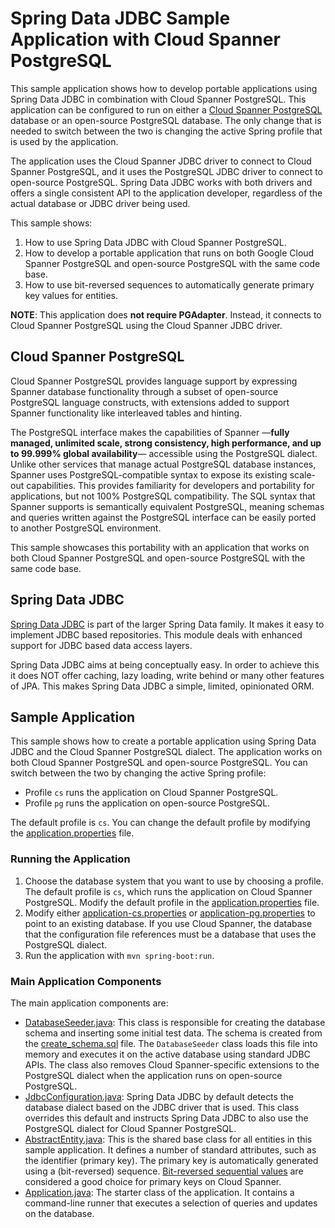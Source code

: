 # Spring Data JDBC Sample Application with Cloud Spanner PostgreSQL

This sample application shows how to develop portable applications using Spring Data JDBC in
combination with Cloud Spanner PostgreSQL. This application can be configured to run on either a
[Cloud Spanner PostgreSQL](https://cloud.google.com/spanner/docs/postgresql-interface) database or
an open-source PostgreSQL database. The only change that is needed to switch between the two is
changing the active Spring profile that is used by the application.

The application uses the Cloud Spanner JDBC driver to connect to Cloud Spanner PostgreSQL, and it
uses the PostgreSQL JDBC driver to connect to open-source PostgreSQL. Spring Data JDBC works with
both drivers and offers a single consistent API to the application developer, regardless of the
actual database or JDBC driver being used.

This sample shows:

1. How to use Spring Data JDBC with Cloud Spanner PostgreSQL.
2. How to develop a portable application that runs on both Google Cloud Spanner PostgreSQL and
   open-source PostgreSQL with the same code base.
3. How to use bit-reversed sequences to automatically generate primary key values for entities.

__NOTE__: This application does __not require PGAdapter__. Instead, it connects to Cloud Spanner
PostgreSQL using the Cloud Spanner JDBC driver.

## Cloud Spanner PostgreSQL

Cloud Spanner PostgreSQL provides language support by expressing Spanner database functionality
through a subset of open-source PostgreSQL language constructs, with extensions added to support
Spanner functionality like interleaved tables and hinting.

The PostgreSQL interface makes the capabilities of Spanner —__fully managed, unlimited scale, strong
consistency, high performance, and up to 99.999% global availability__— accessible using the
PostgreSQL dialect. Unlike other services that manage actual PostgreSQL database instances, Spanner
uses PostgreSQL-compatible syntax to expose its existing scale-out capabilities. This provides
familiarity for developers and portability for applications, but not 100% PostgreSQL compatibility.
The SQL syntax that Spanner supports is semantically equivalent PostgreSQL, meaning schemas
and queries written against the PostgreSQL interface can be easily ported to another PostgreSQL
environment.

This sample showcases this portability with an application that works on both Cloud Spanner PostgreSQL
and open-source PostgreSQL with the same code base.

## Spring Data JDBC

[Spring Data JDBC](https://spring.io/projects/spring-data-jdbc) is part of the larger Spring Data
family. It makes it easy to implement JDBC based repositories. This module deals with enhanced
support for JDBC based data access layers.

Spring Data JDBC aims at being conceptually easy. In order to achieve this it does NOT offer caching,
lazy loading, write behind or many other features of JPA. This makes Spring Data JDBC a simple,
limited, opinionated ORM.

## Sample Application

This sample shows how to create a portable application using Spring Data JDBC and the Cloud Spanner
PostgreSQL dialect. The application works on both Cloud Spanner PostgreSQL and open-source
PostgreSQL. You can switch between the two by changing the active Spring profile:
* Profile `cs` runs the application on Cloud Spanner PostgreSQL.
* Profile `pg` runs the application on open-source PostgreSQL.

The default profile is `cs`. You can change the default profile by modifying the
[application.properties](src/main/resources/application.properties) file.

### Running the Application

1. Choose the database system that you want to use by choosing a profile. The default profile is
   `cs`, which runs the application on Cloud Spanner PostgreSQL. Modify the default profile in the
   [application.properties](src/main/resources/application.properties) file.
2. Modify either [application-cs.properties](src/main/resources/application-cs.properties) or
   [application-pg.properties](src/main/resources/application-pg.properties) to point to an existing
   database. If you use Cloud Spanner, the database that the configuration file references must be a
   database that uses the PostgreSQL dialect.
3. Run the application with `mvn spring-boot:run`.

### Main Application Components

The main application components are:
* [DatabaseSeeder.java](src/main/java/com/google/cloud/spanner/sample/DatabaseSeeder.java): This
  class is responsible for creating the database schema and inserting some initial test data. The
  schema is created from the [create_schema.sql](src/main/resources/create_schema.sql) file. The
  `DatabaseSeeder` class loads this file into memory and executes it on the active database using
  standard JDBC APIs. The class also removes Cloud Spanner-specific extensions to the PostgreSQL
  dialect when the application runs on open-source PostgreSQL.
* [JdbcConfiguration.java](src/main/java/com/google/cloud/spanner/sample/JdbcConfiguration.java):
  Spring Data JDBC by default detects the database dialect based on the JDBC driver that is used.
  This class overrides this default and instructs Spring Data JDBC to also use the PostgreSQL
  dialect for Cloud Spanner PostgreSQL.
* [AbstractEntity.java](src/main/java/com/google/cloud/spanner/sample/entities/AbstractEntity.java):
  This is the shared base class for all entities in this sample application. It defines a number of
  standard attributes, such as the identifier (primary key). The primary key is automatically
  generated using a (bit-reversed) sequence. [Bit-reversed sequential values](https://cloud.google.com/spanner/docs/schema-design#bit_reverse_primary_key)
  are considered a good choice for primary keys on Cloud Spanner.
* [Application.java](src/main/java/com/google/cloud/spanner/sample/Application.java): The starter
  class of the application. It contains a command-line runner that executes a selection of queries
  and updates on the database.

